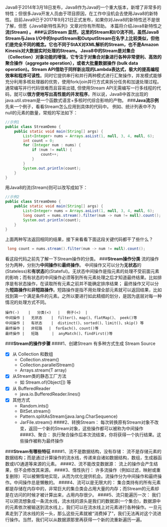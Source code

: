 Java8于2014年3月18日发布，Java8作为Java的一个重大版本，新增了非常多的特性；但很多Java开发人员由于项目原因，在工作中没机会去使用Java8的新特性。目前Java9已于2017年9月21日正式发布，如果你对Java8的新特性还不是很了解，但愿《Java8新特性系列》文章对你有所帮助。
本篇将介绍Java8新特性之**流(Stream) **。
###**认识Stream**
显然，这里的Stream和I/O流不同，虽然Java8 Stream与Java I/O中的InputStream和OutputStream在名字上比较类似，但他们是完全不同的概念。它也不同于StAX对XML解析的Stream，也不是Amazon Kinesis对大数据实时处理的Stream。
Java8中的Stream是对集合（Collection）对象功能的增强，它专注于对集合对象进行各种非常便利、高效的聚合操作（aggregate operation），或者大批量数据操作 (bulk data operation)。Stream API借助于同样新出现的Lambda表达式，极大的**提高编程效率和程序可读性**。同时它提供串行和并行两种模式进行汇聚操作，并发模式能够充分利用多核处理器的优势，使用fork/join并行方式来拆分任务和加速处理过程。通常编写并行代码很难而且容易出错, 但使用Stream API无需编写一行多线程的代码，就可以**很方便地写出高性能的并发程序**。所以说，Java8中首次出现的java.util.stream是一个函数式语言+多核时代综合影响的产物。
###**Java流示例**
先来一个例子，看看Stream怎么应用到具体的代码中。
例如、统计列表中不为null的元素的数量，常规的写法如下：
```java
//示例1
public class StreamDemo {
    public static void main(String[] args) {
        List<Integer> nums = Arrays.asList(1, null, 3, 4, null, 6);
        int count = 0;
        for (Integer num : nums) {
            if (num != null) {
                count++;
            }
        }
        System.out.println(count);
    }
}
```
用Java8的流(Stream)则可以改写成如下：
```java
//示例2
public class StreamDemo {
    public static void main(String[] args) {
        List<Integer> nums = Arrays.asList(1, null, 3, 4, null, 6);
        long count = nums.stream().filter(num -> num != null).count();
        System.out.println(count);
    }
}
```
上面两种写法返回相同的结果，接下来看看下面这段关键代码都干了些什么？
```java
 long count = nums.stream().filter(num -> num != null).count();
```
看这段代码之前先了解一下Stream操作的分类。
###**Stream操作分类**
流的操作分为两种，分别为**中间操作**和**最终操作**。
中间操作又可以分为**无状态**的(Stateless)和**有状态**的(Stateful)。无状态中间操作是指元素的处理不受前面元素的影响；而有状态的中间操作必须等到所有元素处理之后才知道最终结果。比如排序是有状态操作，在读取所有元素之前并不能确定排序结果；
最终操作又可以分为**短路操作**和**非短路操作**。短路操作是指不用处理全部元素就可以返回结果，比如找到第一个满足条件的元素。之所以要进行如此精细的划分，是因为底层对每一种情况的处理方式不同。
```table
操作(-)    |   分类(<)   |   例子(<)  |  
中间操作 |   无状态    |  filter()、map()、flatMap()、 peek()等
中间操作 |   有状态    |  distinct()、sorted()、limit()、skip() 等
最终操作 |   非短路   |  forEach()、count()等
最终操作 |   短路      |  anyMatch()、findFirst()等
```
###**Stream的操作步骤**
####1、创建Stream
有多种方式生成 Stream Source
- [x] 从 Collection 和数组
    - Collection.stream()
    - Collection.parallelStream()
    - Arrays.stream(T array)
- [x] 从Stream类的静态工厂方法
    - 如 Stream.of(Object[]) 等
- [x] 从 BufferedReader
    - java.io.BufferedReader.lines()
- [x] 其他方式
    - Random.ints()
    - BitSet.stream()
    - Pattern.splitAsStream(java.lang.CharSequence)
    - JarFile.stream()
####2、转换Stream：
每次转换原有Stream对象不改变，返回一个新的Stream对象，这些操作都可以被称为中间操作
####3、聚合：
执行聚合操作后本次流结束，你将获得一个执行结果。这些操作被称为最终操作

###**Stream有哪些特征**
####1、流不是数据结构，没有存储：
流不是存储元素的数据结构；而是通过计算操作的流水线，传递来自诸如数据结构，数组，生成器函数或I/O通道等来源的元素。
####2、流不能改变数据源：
流上的操作会产生结果，但不会修改其来源。
####3、惰性执行：
许多流操作（例如过滤，映射或重复删除）可以被懒惰地实现，从而为优化提供机会。流操作分为中间操作和最终操作。中间操作总是懒散的。
####4、流可以是无限大的：
集合类持有的所有元素都是存储在内存中的，非常巨大的集合类会占用大量的内存；而Stream的元素却是在访问的时候才被计算出来，占用内存很少。
####5、流只能遍历一次：
我们可以把流想象成一条流水线，流水线的源头是我们的数据源(一个集合)，数据源中的元素依次被输送到流水线上，我们可以在流水线上对元素进行各种操作。一旦元素走到了流水线的另一头，那么这些元素就被“消费掉了”，我们无法再对这个流进行操作。当然，我们可以从数据源那里再获得一个新的流重新遍历一遍。


